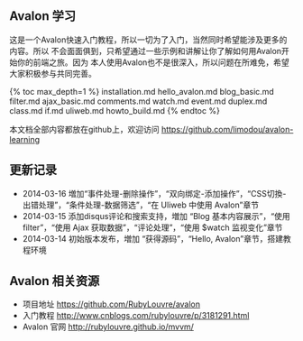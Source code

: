## Avalon 学习

这是一个Avalon快速入门教程，所以一切为了入门，当然同时希望能涉及更多的内容。所以
不会面面俱到，只希望通过一些示例和讲解让你了解如何用Avalon开始你的前端之旅。因为
本人使用Avalon也不是很深入，所以问题在所难免，希望大家积极参与共同完善。

{% toc max_depth=1 %}
installation.md
hello_avalon.md
blog_basic.md
filter.md
ajax_basic.md
comments.md
watch.md
event.md
duplex.md
class.md
if.md
uliweb.md
howto_build.md
{% endtoc %}

本文档全部内容都放在github上，欢迎访问 https://github.com/limodou/avalon-learning

## 更新记录

* 2014-03-16 増加“事件处理-删除操作”，“双向绑定-添加操作”，“CSS切換-出错处理”，“条件处理-数据筛选”，“在 Uliweb 中使用 Avalon”章节
* 2014-03-15 添加disqus评论和搜索支持，増加 “Blog 基本内容展示”，“使用 filter”，“使用 Ajax 获取数据”，“评论处理”，“使用 $watch 监视变化”章节
* 2014-03-14 初始版本发布，増加 “获得源码”，“Hello, Avalon”章节，搭建教程环境

## Avalon 相关资源

* 项目地址 https://github.com/RubyLouvre/avalon
* 入门教程 http://www.cnblogs.com/rubylouvre/p/3181291.html
* Avalon 官网 http://rubylouvre.github.io/mvvm/
